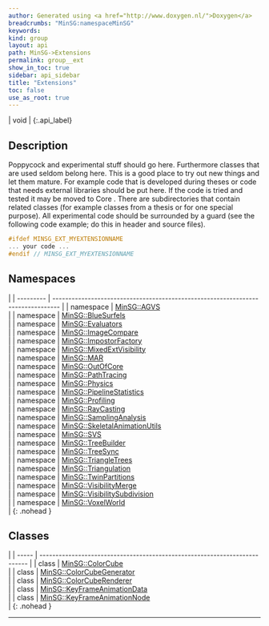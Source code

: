 ```yaml
---
author: Generated using <a href="http://www.doxygen.nl/">Doxygen</a>
breadcrumbs: "MinSG:namespaceMinSG"
keywords: 
kind: group
layout: api
path: MinSG->Extensions
permalink: group__ext
show_in_toc: true
sidebar: api_sidebar
title: "Extensions"
toc: false
use_as_root: true
---
```


| void |
{:.api_label}

## Description



Poppycock and experimental stuff should go here. Furthermore classes that are used seldom belong here. This is a good place to try out new things and let them mature. For example code that is developed during theses or code that needs external libraries should be put here. If the code is tried and tested it may be moved to Core . There are subdirectories that contain related classes (for example classes from a thesis or for one special purpose). All experimental code should be surrounded by a guard (see the following code example; do this in header and source files).

```cpp
#ifdef MINSG_EXT_MYEXTENSIONNAME
... your code ...
#endif // MINSG_EXT_MYEXTENSIONNAME

```




## Namespaces

|
| --------- | -------------------------------------------------------------------------------- | 
| namespace | [MinSG::AGVS](namespaceMinSG_1_1AGVS) <br/>                                      | 
| namespace | [MinSG::BlueSurfels](namespaceMinSG_1_1BlueSurfels) <br/>                        | 
| namespace | [MinSG::Evaluators](namespaceMinSG_1_1Evaluators) <br/>                          | 
| namespace | [MinSG::ImageCompare](namespaceMinSG_1_1ImageCompare) <br/>                      | 
| namespace | [MinSG::ImpostorFactory](namespaceMinSG_1_1ImpostorFactory) <br/>                | 
| namespace | [MinSG::MixedExtVisibility](namespaceMinSG_1_1MixedExtVisibility) <br/>          | 
| namespace | [MinSG::MAR](namespaceMinSG_1_1MAR) <br/>                                        | 
| namespace | [MinSG::OutOfCore](namespaceMinSG_1_1OutOfCore) <br/>                            | 
| namespace | [MinSG::PathTracing](namespaceMinSG_1_1PathTracing) <br/>                        | 
| namespace | [MinSG::Physics](namespaceMinSG_1_1Physics) <br/>                                | 
| namespace | [MinSG::PipelineStatistics](namespaceMinSG_1_1PipelineStatistics) <br/>          | 
| namespace | [MinSG::Profiling](namespaceMinSG_1_1Profiling) <br/>                            | 
| namespace | [MinSG::RayCasting](namespaceMinSG_1_1RayCasting) <br/>                          | 
| namespace | [MinSG::SamplingAnalysis](namespaceMinSG_1_1SamplingAnalysis) <br/>              | 
| namespace | [MinSG::SkeletalAnimationUtils](namespaceMinSG_1_1SkeletalAnimationUtils) <br/>  | 
| namespace | [MinSG::SVS](namespaceMinSG_1_1SVS) <br/>                                        | 
| namespace | [MinSG::TreeBuilder](namespaceMinSG_1_1TreeBuilder) <br/>                        | 
| namespace | [MinSG::TreeSync](namespaceMinSG_1_1TreeSync) <br/>                              | 
| namespace | [MinSG::TriangleTrees](namespaceMinSG_1_1TriangleTrees) <br/>                    | 
| namespace | [MinSG::Triangulation](namespaceMinSG_1_1Triangulation) <br/>                    | 
| namespace | [MinSG::TwinPartitions](namespaceMinSG_1_1TwinPartitions) <br/>                  | 
| namespace | [MinSG::VisibilityMerge](namespaceMinSG_1_1VisibilityMerge) <br/>                | 
| namespace | [MinSG::VisibilitySubdivision](namespaceMinSG_1_1VisibilitySubdivision) <br/>    | 
| namespace | [MinSG::VoxelWorld](namespaceMinSG_1_1VoxelWorld) <br/>                          | 
{: .nohead }

## Classes

|
| ----- | -------------------------------------------------------------------------- | 
| class | [MinSG::ColorCube](classMinSG_1_1ColorCube) <br/>                          | 
| class | [MinSG::ColorCubeGenerator](classMinSG_1_1ColorCubeGenerator) <br/>        | 
| class | [MinSG::ColorCubeRenderer](classMinSG_1_1ColorCubeRenderer) <br/>          | 
| class | [MinSG::KeyFrameAnimationData](classMinSG_1_1KeyFrameAnimationData) <br/>  | 
| class | [MinSG::KeyFrameAnimationNode](classMinSG_1_1KeyFrameAnimationNode) <br/>  | 
{: .nohead }

-------------------------------------------------------------------

